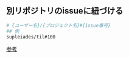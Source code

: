 ## 別リポジトリのissueに紐づける
```sh
# {ユーザー名}/{プロジェクト名}#{issue番号}
## 例
supleiades/til#100
```
[ 参考 ](https://qiita.com/jollyjoester/items/a59c03d9d1cf9d0a3365)
